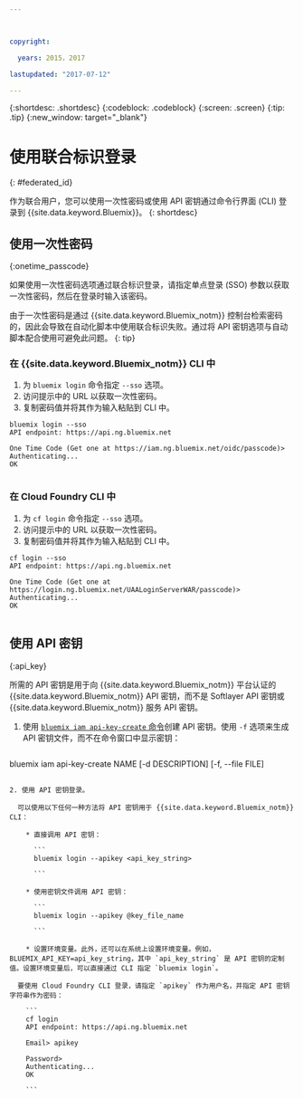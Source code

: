 ```yaml
---



copyright:

  years: 2015，2017

lastupdated: "2017-07-12"

---
```


{:shortdesc: .shortdesc}
{:codeblock: .codeblock}
{:screen: .screen}
{:tip: .tip}
{:new_window: target="_blank"}

# 使用联合标识登录
{: #federated_id}

作为联合用户，您可以使用一次性密码或使用 API 密钥通过命令行界面 (CLI) 登录到 {{site.data.keyword.Bluemix}}。
{: shortdesc}

## 使用一次性密码
{:onetime_passcode}

如果使用一次性密码选项通过联合标识登录，请指定单点登录 (SSO) 参数以获取一次性密码，然后在登录时输入该密码。 

由于一次性密码是通过 {{site.data.keyword.Bluemix_notm}} 控制台检索密码的，因此会导致在自动化脚本中使用联合标识失败。通过将 API 密钥选项与自动脚本配合使用可避免此问题。
{: tip}

### 在 {{site.data.keyword.Bluemix_notm}} CLI 中
1. 为 `bluemix login` 命令指定 `--sso` 选项。
2. 访问提示中的 URL 以获取一次性密码。
3. 复制密码值并将其作为输入粘贴到 CLI 中。
    
  ``` 
  bluemix login --sso
  API endpoint: https://api.ng.bluemix.net
      
  One Time Code (Get one at https://iam.ng.bluemix.net/oidc/passcode)> 
  Authenticating...
  OK
      
  ```
  
### 在 Cloud Foundry CLI 中
1. 为 `cf login` 命令指定 `--sso` 选项。 
2. 访问提示中的 URL 以获取一次性密码。 
3. 复制密码值并将其作为输入粘贴到 CLI 中。 
    
  ```
  cf login --sso
  API endpoint: https://api.ng.bluemix.net
      
  One Time Code (Get one at https://login.ng.bluemix.net/UAALoginServerWAR/passcode)>
  Authenticating...
  OK
      
  ```

## 使用 API 密钥
{:api_key}

所需的 API 密钥是用于向 {{site.data.keyword.Bluemix_notm}} 平台认证的 {{site.data.keyword.Bluemix_notm}} API 密钥，而不是 Softlayer API 密钥或 {{site.data.keyword.Bluemix_notm}} 服务 API 密钥。

1. 使用 [`bluemix iam api-key-create` 命令](/docs/cli/reference/bluemix_cli/bx_cli.html#bluemix_iam_api_key_create)创建 API 密钥。使用 `-f` 选项来生成 API 密钥文件，而不在命令窗口中显示密钥：

   ```
bluemix iam api-key-create NAME [-d DESCRIPTION] [-f, --file FILE]
```

2. 使用 API 密钥登录。 

  可以使用以下任何一种方法将 API 密钥用于 {{site.data.keyword.Bluemix_notm}} CLI：
    
    * 直接调用 API 密钥：
  
      ```
      bluemix login --apikey <api_key_string>
    
      ```
    
    * 使用密钥文件调用 API 密钥： 
  
      ```
      bluemix login --apikey @key_file_name
    
      ```
    
    * 设置环境变量。此外，还可以在系统上设置环境变量。例如，BLUEMIX_API_KEY=api_key_string，其中 `api_key_string` 是 API 密钥的定制值。设置环境变量后，可以直接通过 CLI 指定 `bluemix login`。 
  
  要使用 Cloud Foundry CLI 登录，请指定 `apikey` 作为用户名，并指定 API 密钥字符串作为密码：

    ```
    cf login
    API endpoint: https://api.ng.bluemix.net
  
    Email> apikey
  
    Password>
    Authenticating...
    OK
  
    ```


